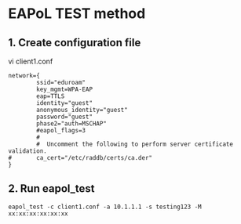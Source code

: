 # EAPoL TEST method

## 1. Create configuration file

vi client1.conf

```
network={
        ssid="eduroam"
        key_mgmt=WPA-EAP
        eap=TTLS
        identity="guest"
        anonymous_identity="guest"
        password="guest"
        phase2="auth=MSCHAP"
        #eapol_flags=3
        #
        #  Uncomment the following to perform server certificate validation.
#       ca_cert="/etc/raddb/certs/ca.der"
}
```

## 2. Run eapol_test

```
eapol_test -c client1.conf -a 10.1.1.1 -s testing123 -M xx:xx:xx:xx:xx:xx
```
